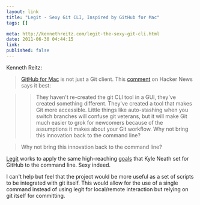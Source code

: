 ```yaml
---
layout: link
title: "Legit - Sexy Git CLI, Inspired by GitHub for Mac"
tags: []

meta: http://kennethreitz.com/legit-the-sexy-git-cli.html
date: 2011-06-30 04:44:15
link:
published: false
---
```


Kenneth Reitz:

> [GitHub for Mac](http://mac.github.com/) is not just a Git client. This [comment](http://www.hackerne.ws/item?id=2684483) on Hacker News says it best:

>> They haven't re-created the git CLI tool in a GUI, they've created something different. They've created a tool that makes Git more accessible. Little things like auto-stashing when you switch branches will confuse git veterans, but it will make Git much easier to grok for newcomers because of the assumptions it makes about your Git workflow.
Why not bring this innovation back to the command line?

> Why not bring this innovation back to the command line?

[Legit](https://github.com/kennethreitz/legit) works to apply the same high-reaching [goals](http://warpspire.com/posts/designing-github-mac/) that Kyle Neath set for GitHub to the command line. Sexy indeed.

I can't help but feel that the project would be more useful as a set of scripts to be integrated with git itself. This would allow for the use of a single command instead of using legit for local/remote interaction but relying on git itself for committing.

